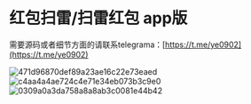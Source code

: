 # 红包扫雷/扫雷红包  app版

需要源码或者细节方面的请联系telegrama：[https://t.me/ye0902](https://t.me/ye0902)

![471d96870def89a23ae16c22e73eaed](https://github.com/user-attachments/assets/a7db3e77-5fff-442b-b585-f2fc953814d1)
![c4aa4a4ae724c4e71e34eb073b3c9e0](https://github.com/user-attachments/assets/c4227ac5-f3e7-4e83-b7f6-6cbd01bff569)
![0309a0a3da758a8a8ab3c0081e44b42](https://github.com/user-attachments/assets/9d5e4175-6e2a-4ba4-be0a-2062c4823ddd)
